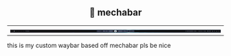 <div align="center"><h2>🤖 mechabar</h2></div>

<table>
	<tr>
		<td>
			<img src="assets/social-preview.png" alt="Social Preview" />
		</td>
	</tr>
</table>

this is my custom waybar based off mechabar pls be nice

